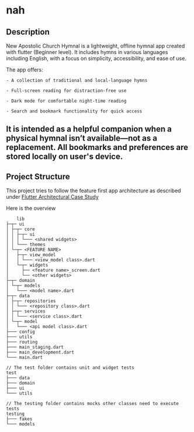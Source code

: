 # nah
## Description
New Apostolic Church Hymnal is a lightweight, offline hymnal app created with flutter (Beginner level). It includes hymns in various languages including English, with a focus on simplicity, accessibility, and ease of use.

The app offers:

    - A collection of traditional and local-language hymns

    - Full-screen reading for distraction-free use

    - Dark mode for comfortable night-time reading

    - Search and bookmark functionality for quick access

It is intended as a helpful companion when a physical hymnal isn’t available—not as a replacement. All bookmarks and preferences are stored locally on user's device.
--

## Project Structure
This project tries to follow the feature first app architecture as described under [Flutter Architectural Case Study](https://docs.flutter.dev/app-architecture/case-study)

Here is the overview
```
    lib
├─┬─ ui
│ ├─┬─ core
│ │ ├─┬─ ui
│ │ │ └─── <shared widgets>
│ │ └─── themes
│ └─┬─ <FEATURE NAME>
│   ├─┬─ view_model
│   │ └─── <view_model class>.dart
│   └─┬─ widgets
│     ├── <feature name>_screen.dart
│     └── <other widgets>
├─┬─ domain
│ └─┬─ models
│   └─── <model name>.dart
├─┬─ data
│ ├─┬─ repositories
│ │ └─── <repository class>.dart
│ ├─┬─ services
│ │ └─── <service class>.dart
│ └─┬─ model
│   └─── <api model class>.dart
├─── config
├─── utils
├─── routing
├─── main_staging.dart
├─── main_development.dart
└─── main.dart

// The test folder contains unit and widget tests
test
├─── data
├─── domain
├─── ui
└─── utils

// The testing folder contains mocks other classes need to execute tests
testing
├─── fakes
└─── models
